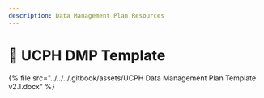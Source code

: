 ```yaml
---
description: Data Management Plan Resources
---
```


# 🔴 UCPH DMP Template

{% file src="../../../.gitbook/assets/UCPH Data Management Plan Template v2.1.docx" %}
